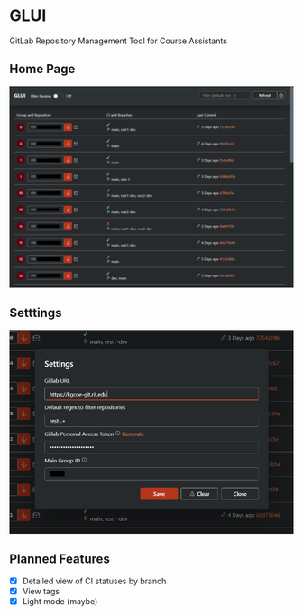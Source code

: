# GLUI

GitLab Repository Management Tool for Course Assistants

## Home Page
![homepage](images/home.png)

## Setttings
![settings](images/settings.png)

## Planned Features
- [x] Detailed view of CI statuses by branch
- [x] View tags
- [x] Light mode (maybe)